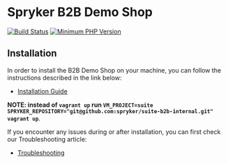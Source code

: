 # Spryker B2B Demo Shop
[![Build Status](https://api.travis-ci.org/spryker/suite-b2b-internal.svg?branch=master)](https://travis-ci.org/spryker/suite-b2b-internal)
[![Minimum PHP Version](https://img.shields.io/badge/php-%3E%3D%207.1-8892BF.svg)](https://php.net/)

## Installation
In order to install the B2B Demo Shop on your machine, you can follow the instructions described in the link below:

* [Installation Guide](https://academy.spryker.com/getting_started/installation_guide.html)

__NOTE: instead of `vagrant up` run `VM_PROJECT=suite SPRYKER_REPOSITORY="git@github.com:spryker/suite-b2b-internal.git" vagrant up`__.

If you encounter any issues during or after installation, you can first check our Troubleshooting article:

* [Troubleshooting](https://academy.spryker.com/getting_started/troubleshooting.html)
